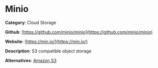 
# Minio

**Category**: Cloud Storage

**Github**: [https://github.com/minio/minio](https://github.com/minio/minio)

**Website**: [https://min.io/](https://min.io/)

**Description**:
S3 compatible object storage

**Alternatives**: [Amazon S3](https://aws.amazon.com/s3/)
